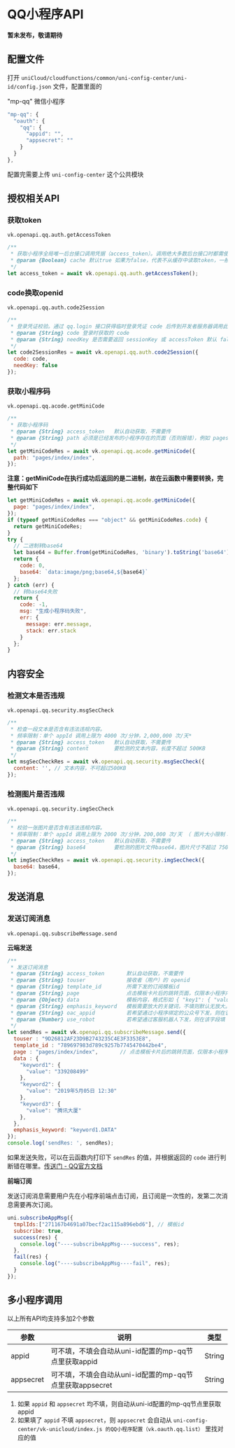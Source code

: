 # QQ小程序API

**暂未发布，敬请期待**

## 配置文件

打开 `uniCloud/cloudfunctions/common/uni-config-center/uni-id/config.json` 文件，配置里面的 

"mp-qq" 微信小程序

```js
"mp-qq": {
  "oauth": {
    "qq": {
      "appid": "",
      "appsecret": ""
    }
  }
},
```

配置完需要上传 `uni-config-center` 这个公共模块

## 授权相关API

### 获取token 

`vk.openapi.qq.auth.getAccessToken` 

```js
/**
 * 获取小程序全局唯一后台接口调用凭据（access_token）。调用绝大多数后台接口时都需使用 access_token，接口会自动缓存token，无需再手动保存token
 * @param {Boolean} cache 默认true 如果为false，代表不从缓存中读取token，一般不传此参数
 */
let access_token = await vk.openapi.qq.auth.getAccessToken();
```

### code换取openid 

`vk.openapi.qq.auth.code2Session`

```js
/**
 * 登录凭证校验。通过 qq.login 接口获得临时登录凭证 code 后传到开发者服务器调用此接口完成登录流程。
 * @param {String} code 登录时获取的 code
 * @param {String} needKey 是否需要返回 sessionKey 或 accessToken 默认 false
 */
let code2SessionRes = await vk.openapi.qq.auth.code2Session({
  code: code,
  needKey: false
});
```

### 获取小程序码

`vk.openapi.qq.acode.getMiniCode`

```js
/**
 * 获取小程序码
 * @param {String} access_token   默认自动获取，不需要传
 * @param {String} path 必须是已经发布的小程序存在的页面（否则报错），例如 pages/index/index, 根路径前不要填加 /,不能携带参数（参数请放在scene字段里），如果不填写这个字段，默认跳主页面
 */
let getMiniCodeRes = await vk.openapi.qq.acode.getMiniCode({
  path: "pages/index/index",
});

```

**注意：getMiniCode在执行成功后返回的是二进制，故在云函数中需要转换，完整代码如下**

```js
let getMiniCodeRes = await vk.openapi.qq.acode.getMiniCode({
  page: "pages/index/index",
});
if (typeof getMiniCodeRes === "object" && getMiniCodeRes.code) {
  return getMiniCodeRes;
}
try {
  // 二进制转base64
  let base64 = Buffer.from(getMiniCodeRes, 'binary').toString('base64');
  return {
    code: 0,
    base64: `data:image/png;base64,${base64}`
  };
} catch (err) {
  // 转base64失败
  return {
    code: -1,
    msg: "生成小程序码失败",
    err: {
      message: err.message,
      stack: err.stack
    }
  };
}
```

## 内容安全
### 检测文本是否违规

`vk.openapi.qq.security.msgSecCheck`

```js
/**
 * 检查一段文本是否含有违法违规内容。
 * 频率限制：单个 appId 调用上限为 4000 次/分钟，2,000,000 次/天*
 * @param {String} access_token   默认自动获取，不需要传
 * @param {String} content        要检测的文本内容，长度不超过 500KB
 */
let msgSecCheckRes = await vk.openapi.qq.security.msgSecCheck({
  content: '', // 文本内容，不可超过500KB
});
```

### 检测图片是否违规

`vk.openapi.qq.security.imgSecCheck`

```js
/**
 * 校验一张图片是否含有违法违规内容。
 * 频率限制：单个 appId 调用上限为 2000 次/分钟，200,000 次/天 （ 图片大小限制：1M **）
 * @param {String} access_token   默认自动获取，不需要传
 * @param {String} base64         要检测的图片文件base64，图片尺寸不超过 750px x 1334px
 */
let imgSecCheckRes = await vk.openapi.qq.security.imgSecCheck({
  base64: base64,
});
```

## 发送消息

### 发送订阅消息 

`vk.openapi.qq.subscribeMessage.send`

**云端发送**

```js
/**
 * 发送订阅消息
 * @param {String} access_token       默认自动获取，不需要传
 * @param {String} touser             接收者（用户）的 openid
 * @param {String} template_id        所需下发的订阅模板id
 * @param {String} page               点击模板卡片后的跳转页面，仅限本小程序内的页面。支持带参数,（示例index?foo=bar）。该字段不填则模板无跳转。
 * @param {Object} data               模板内容，格式形如 { "key1": { "value": any }, "key2": { "value": any } }
 * @param {String} emphasis_keyword   模板需要放大的关键词，不填则默认无放大。
 * @param {String} oac_appid          若希望通过小程序绑定的公众号下发，则在该字段填入公众号的 appid
 * @param {Number} use_robot          若希望通过客服机器人下发，则在该字段填
 */
let sendRes = await vk.openapi.qq.subscribeMessage.send({
  touser : "9D26812AF23D9B2743235C4E3F3353E8",							// 接收者（用户）的 openid
  template_id : "789697983d789c9257b7745470442be4",							// 所需下发的订阅模板id
  page : "pages/index/index",		// 点击模板卡片后的跳转页面，仅限本小程序内的页面。支持带参数,（示例index?foo=bar）。该字段不填则模板无跳转。
  data : {
    "keyword1": {
      "value": "339208499"
    },
    "keyword2": {
      "value": "2019年5月05日 12:30"
    },
    "keyword3": {
      "value": "腾讯大厦"
    },
  },
  emphasis_keyword: "keyword1.DATA"
});
console.log('sendRes: ', sendRes);
```

如果发送失败，可以在云函数内打印下 `sendRes` 的值，并根据返回的 `code` 进行判断错在哪里。[传送门 - QQ官方文档](https://q.qq.com/wiki/develop/miniprogram/server/open_port/port_module.html#sendtemplatemessage)

**前端订阅**

发送订阅消息需要用户先在小程序前端点击订阅，且订阅是一次性的，发第二次消息需要再次订阅。

```js
uni.subscribeAppMsg({
  tmplIds:["271167b4691a07becf2ac115a896ebd6"], // 模板id
  subscribe: true,
  success(res) {
    console.log("----subscribeAppMsg----success", res);
  },
  fail(res) {
    console.log("----subscribeAppMsg----fail", res);
  }
});
```

## 多小程序调用

以上所有API均支持多加2个参数 

| 参数							| 说明																												| 类型		|
|------------------	|----------------------------------------------------------		|---------|
| appid							| 可不填，不填会自动从uni-id配置的mp-qq节点里获取appid		| String	|
| appsecret					| 可不填，不填会自动从uni-id配置的mp-qq节点里获取appsecret| String	|

1. 如果 `appid` 和 `appsecret` 均不填，则自动从uni-id配置的mp-qq节点里获取appid
2. 如果填了 `appid` 不填 `appsecret`，则 `appsecret` 会自动从 `uni-config-center/vk-unicloud/index.js 的QQ小程序配置（vk.oauth.qq.list）` 里找对应的值



